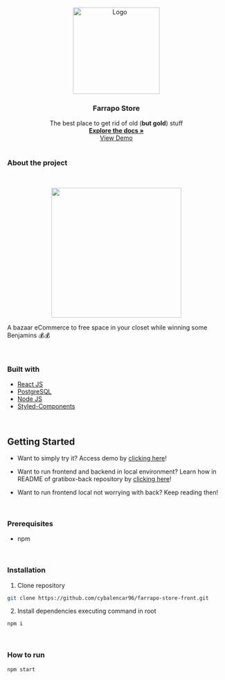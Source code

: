 <br />
<p align="center">
  <a href="/">
    <img src="https://github.com/cybalencar96/farrapo-store-front/blob/main/public/farrapo-logo?raw=true" alt="Logo" width="200px" height="auto">
  </a>

<h3 align="center">Farrapo Store</h3>

  <p align="center">
    The best place to get rid of old (<strong>but gold</strong>) stuff
    <br />
    <a href="https://github.com/cybalencar96/farrapo-store-back"><strong>Explore the docs »</strong></a>
    <br />
    <a href="https://farrapo-store-front-git-main-cybalencar96.vercel.app/">View Demo</a>
    <br />
  </p>
</p>

#

### **About the project**

<br />
<p align="center">
<img src="https://github.com/cybalencar96/farrapo-store-front/blob/main/public/farrapo-gif.gif?raw=true" width="300px">
<p>

A bazaar eCommerce to free space in your closet while winning some Benjamins 💰💰

<br />

### **Built with**

- [React JS](https://reactjs.org/)
- [PostgreSQL](https://www.postgresql.org/)
- [Node JS](https://nodejs.org/en/)
- [Styled-Components](https://styled-components.com/)

 <br />

## **Getting Started**

- Want to simply try it? Access demo by [clicking here](https://farrapo-store-front-git-main-cybalencar96.vercel.app/)!

- Want to run frontend and backend in local environment? Learn how in README of gratibox-back repository by [clicking here](https://github.com/cybalencar96/farrapo-store-back)!

- Want to run frontend local not worrying with back? Keep reading then!

<br />

### **Prerequisites**

- npm

<br />

### **Installation**

1. Clone repository

```sh
git clone https://github.com/cybalencar96/farrapo-store-front.git
```

2. Install dependencies executing command in root

```sh
npm i
```

<br />

### **How to run**

```sh
npm start
```
